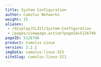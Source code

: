 ```yaml
---
title: System Configuration
author: Cumulus Networks
weight: 15
aliases:
 - /display/CL321/System-Configuration
 - /pages/viewpage.action?pageId=5126746
pageID: 5126746
product: Cumulus Linux
version: 3.2.1
imgData: cumulus-linux-321
siteSlug: cumulus-linux-321
---
```

<article id="html-search-results" class="ht-content" style="display: none;">

</article>

<footer id="ht-footer">

</footer>
